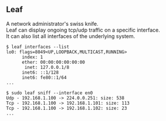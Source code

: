 Leaf
---

A network administrator's swiss knife.  
Leaf can display ongoing tcp/udp traffic on a specific interface.  
It can also list all interfaces of the underlying system.

```shell
$ leaf interfaces --list
lo0: flags=8049<UP,LOOPBACK,MULTICAST,RUNNING>
      index: 1
      ether: 00:00:00:00:00:00
       inet: 127.0.0.1/8
      inet6: ::1/128
      inet6: fe80::1/64
...
```

```shell
$ sudo leaf sniff --interface en0
Udp - 192.168.1.100 -> 224.0.0.251: size: 538
Tcp - 192.168.1.100 -> 192.168.1.101: size: 113
Tcp - 192.168.1.100 -> 192.168.1.102: size: 23
...
```